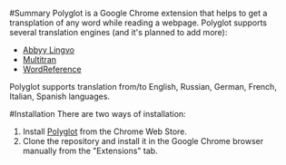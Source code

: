 #Summary
Polyglot is a Google Chrome extension that helps to get a transplation of any word while reading a webpage. 
Polyglot supports several translation engines (and it's planned to add more): 
- [Abbyy Lingvo](http://www.lingvo-online.ru/ru/Translate/en-ru) 
- [Multitran](http://www.multitran.ru/c/m.exe?a=1&SHL=2)
- [WordReference](http://wordreference.com)

Polyglot supports translation from/to English, Russian, German, French, Italian, Spanish languages. 

#Installation 
There are two ways of installation: 

1. Install [Polyglot](https://chrome.google.com/webstore/detail/unitranslator/mmeinjpglklclibddfmbckojmbjmogel) from the Chrome Web Store. 
2. Clone the repository and install it in the Google Chrome browser manually from the "Extensions" tab.
